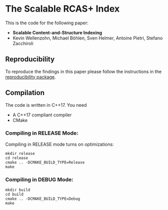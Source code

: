 # The Scalable RCAS+ Index

This is the code for the following paper:

- **Scalable Content-and-Structure Indexing**
- Kevin Wellenzohn, Michael Böhlen, Sven Helmer, Antoine Pietri, Stefano Zacchiroli

## Reproducibility

To reproduce the findings in this paper please follow the instructions in the
[reproducibility package](REPRODUCIBILITY.md).


## Compilation

The code is written in C++17. You need
- A C++17 compliant compiler
- CMake


### Compiling in RELEASE Mode:

Compiling in RELEASE mode turns on optimizations:

```
mkdir release
cd release
cmake .. -DCMAKE_BUILD_TYPE=Release
make
```


### Compiling in DEBUG Mode:

```
mkdir build
cd build
cmake .. -DCMAKE_BUILD_TYPE=Debug
make
```
